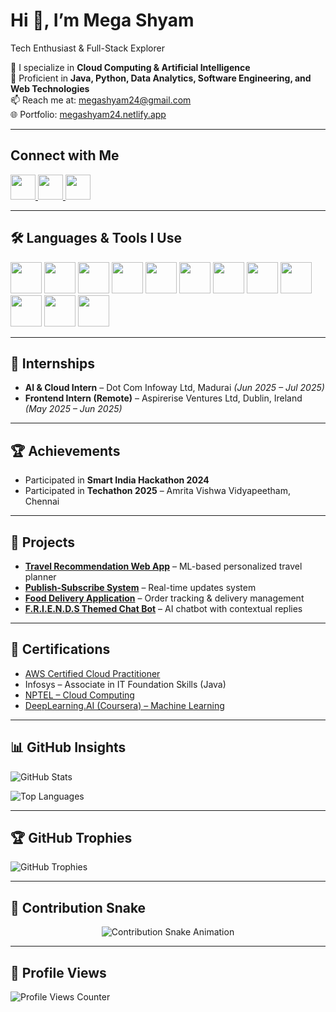 # Hi 👋, I’m Mega Shyam  
Tech Enthusiast & Full-Stack Explorer  

🌱 I specialize in **Cloud Computing & Artificial Intelligence**  
💬 Proficient in **Java, Python, Data Analytics, Software Engineering, and Web Technologies**  
📫 Reach me at: [megashyam24@gmail.com](mailto:megashyam24@gmail.com)  
🌐 Portfolio: [megashyam24.netlify.app](https://megashyam24.netlify.app)  

---

## Connect with Me  
<p align="left"> 
  <a href="http://linkedin.com/in/mega-shyam-084480311" target="_blank"> 
    <img src="https://cdn.jsdelivr.net/gh/devicons/devicon/icons/linkedin/linkedin-original.svg" width="40px"/> 
  </a> 
  <a href="https://www.instagram.com/mega___shyam" target="_blank"> 
    <img src="https://upload.wikimedia.org/wikipedia/commons/a/a5/Instagram_icon.png" width="40px"/> 
  </a> 
  <a href="https://github.com/megashyam24" target="_blank"> 
    <img src="https://cdn.jsdelivr.net/gh/devicons/devicon/icons/github/github-original.svg" width="40px"/> 
  </a> 
</p>  

---

## 🛠️ Languages & Tools I Use  
<p align="left"> 
  <img src="https://cdn.jsdelivr.net/gh/devicons/devicon/icons/c/c-original.svg" width="50px"/>
  <img src="https://cdn.jsdelivr.net/gh/devicons/devicon/icons/java/java-original.svg" width="50px"/> 
  <img src="https://cdn.jsdelivr.net/gh/devicons/devicon/icons/python/python-original.svg" width="50px"/> 
  <img src="https://cdn.jsdelivr.net/gh/devicons/devicon/icons/html5/html5-original.svg" width="50px"/> 
  <img src="https://cdn.jsdelivr.net/gh/devicons/devicon/icons/css3/css3-original.svg" width="50px"/> 
  <img src="https://cdn.jsdelivr.net/gh/devicons/devicon/icons/javascript/javascript-original.svg" width="50px"/> 
  <img src="https://cdn.jsdelivr.net/gh/devicons/devicon/icons/react/react-original.svg" width="50px"/> 
  <img src="https://cdn.jsdelivr.net/gh/devicons/devicon/icons/nodejs/nodejs-original.svg" width="50px"/> 
  <img src="https://cdn.jsdelivr.net/gh/devicons/devicon/icons/mysql/mysql-original.svg" width="50px"/> 
  <img src="https://cdn.jsdelivr.net/gh/devicons/devicon/icons/mongodb/mongodb-original.svg" width="50px"/> 
  <img src="https://cdn.jsdelivr.net/gh/simple-icons/simple-icons/icons/amazonaws.svg" width="50px"/> 
  <img src="https://cdn.jsdelivr.net/gh/devicons/devicon/icons/googlecloud/googlecloud-original.svg" width="50px"/> 
</p>  

---

## 💼 Internships  
- **AI & Cloud Intern** – Dot Com Infoway Ltd, Madurai *(Jun 2025 – Jul 2025)*  
- **Frontend Intern (Remote)** – Aspirerise Ventures Ltd, Dublin, Ireland *(May 2025 – Jun 2025)*  

---

## 🏆 Achievements  
- Participated in **Smart India Hackathon 2024**  
- Participated in **Techathon 2025** – Amrita Vishwa Vidyapeetham, Chennai  

---

## 🚀 Projects  
- **[Travel Recommendation Web App](https://github.com/megashyam24/travel-app)** – ML-based personalized travel planner  
- **[Publish-Subscribe System](https://github.com/megashyam24/publish-subscribe-system)** – Real-time updates system  
- **[Food Delivery Application](https://github.com/megashyam24/Food-Delivery)** – Order tracking & delivery management  
- **[F.R.I.E.N.D.S Themed Chat Bot](https://github.com/megashyam24/F.R.I.E.N.D.S-CHATBOT)** – AI chatbot with contextual replies  

---

## 📜 Certifications  
- [AWS Certified Cloud Practitioner](https://www.credly.com/badges/378d1df8-139b-4a07-b440-4bedc8bda9a7/public_url)  
- Infosys – Associate in IT Foundation Skills (Java)  
- [NPTEL – Cloud Computing](https://drive.google.com/file/d/1sygcMuOEmInqBLOBNMx6Q4jUx3qcJZ5z/view?usp=drive_link)  
- [DeepLearning.AI (Coursera) – Machine Learning](https://coursera.org/share/e0491bbad3d2cbd2500b656676af8685)  

---

## 📊 GitHub Insights  
<p align="left"> 
  <img src="https://github-readme-stats.vercel.app/api?username=megashyam24&show_icons=true&theme=transparent" alt="GitHub Stats" /> 
</p>
<p align="left"> 
  <img src="https://github-readme-stats.vercel.app/api/top-langs/?username=megashyam24&layout=compact&theme=transparent" alt="Top Languages" /> 
</p>

---

## 🏆 GitHub Trophies  
<p align="left">
  <img src="https://github-profile-trophy.vercel.app/?username=megashyam24&theme=gruvbox&margin-w=15&margin-h=15" alt="GitHub Trophies"/>
</p>  

---

## 🐍 Contribution Snake  
<p align="center">
  <img src="https://github.com/megashyam24/megashyam24/blob/output/github-contribution-grid-snake.svg" alt="Contribution Snake Animation"/>
</p>  

---

## 👀 Profile Views  
<p align="left"> 
  <img src="https://komarev.com/ghpvc/?username=megashyam24&label=Profile%20Views&color=blueviolet&style=for-the-badge" alt="Profile Views Counter" /> 
</p>

